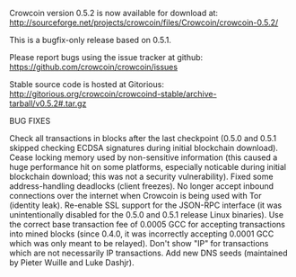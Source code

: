 Crowcoin version 0.5.2 is now available for download at:
http://sourceforge.net/projects/crowcoin/files/Crowcoin/crowcoin-0.5.2/

This is a bugfix-only release based on 0.5.1.

Please report bugs using the issue tracker at github:
https://github.com/crowcoin/crowcoin/issues

Stable source code is hosted at Gitorious:
http://gitorious.org/crowcoin/crowcoind-stable/archive-tarball/v0.5.2#.tar.gz

BUG FIXES

Check all transactions in blocks after the last checkpoint (0.5.0 and 0.5.1 skipped checking ECDSA signatures during initial blockchain download).
Cease locking memory used by non-sensitive information (this caused a huge performance hit on some platforms, especially noticable during initial blockchain download; this was
not a security vulnerability).
Fixed some address-handling deadlocks (client freezes).
No longer accept inbound connections over the internet when Crowcoin is being used with Tor (identity leak).
Re-enable SSL support for the JSON-RPC interface (it was unintentionally disabled for the 0.5.0 and 0.5.1 release Linux binaries).
Use the correct base transaction fee of 0.0005 GCC for accepting transactions into mined blocks (since 0.4.0, it was incorrectly accepting 0.0001 GCC which was only meant to be relayed).
Don't show "IP" for transactions which are not necessarily IP transactions.
Add new DNS seeds (maintained by Pieter Wuille and Luke Dashjr).
